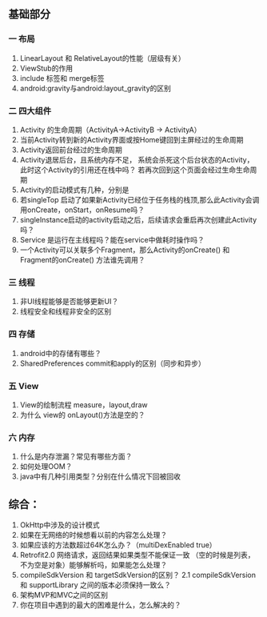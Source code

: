 ## 基础部分
### 一 布局
1. LinearLayout 和 RelativeLayout的性能（层级有关）
2. ViewStub的作用
3. include 标签和 merge标签
4. android:gravity与android:layout_gravity的区别

### 二 四大组件
1. Activity 的生命周期（ActivityA->ActivityB -> ActivityA）
2. 当前Activity转到新的Activity界面或按Home键回到主屏经过的生命周期
3. Activity返回前台经过的生命周期
4. Activity退居后台，且系统内存不足， 系统会杀死这个后台状态的Activity，此时这个Activity的引用还在栈中吗？
   若再次回到这个页面会经过生命生命周期
5. Activity的启动模式有几种，分别是
6. 若singleTop 启动了如果新Activity已经位于任务栈的栈顶,那么此Activity会调用onCreate，onStart，onResume吗？
7. singleInstance启动的activity启动之后，后续请求会重启再次创建此Activity吗？
8. Service 是运行在主线程吗？能在service中做耗时操作吗？
9. 一个Activity可以关联多个Fragment，那么Activity的onCreate() 和 Fragment的onCreate() 方法谁先调用？

### 三 线程
1. 非UI线程能够是否能够更新UI？
2. 线程安全和线程非安全的区别

### 四 存储
1. android中的存储有哪些？
2. SharedPreferences commit和apply的区别（同步和异步）

### 五 View
1. View的绘制流程 measure，layout,draw
2. 为什么 view的 onLayout()方法是空的？

### 六 内存
1. 什么是内存泄漏？常见有哪些方面？
2. 如何处理OOM？
3. java中有几种引用类型？分别在什么情况下回被回收

## 综合：
1. OkHttp中涉及的设计模式
2. 如果在无网络的时候想看以前的内容怎么处理？
3. 如果应该的方法数超过64K怎么办？（multiDexEnabled true）
4. Retrofit2.0 网络请求，返回结果如果类型不能保证一致
	（空的时候是列表，不为空是对象）能够解析吗，如果能怎么处理？
5. compileSdkVersion 和 targetSdkVersion的区别？
   2.1 compileSdkVersion 和 supportLibrary 之间的版本必须保持一致么？
6. 架构MVP和MVC之间的区别
7. 你在项目中遇到的最大的困难是什么，怎么解决的？
